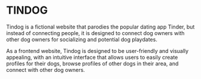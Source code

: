 # TINDOG
 Tindog is a fictional website that parodies the popular dating app Tinder, but instead of connecting people, it is designed to connect dog owners with other dog owners for socializing and potential dog playdates.

As a frontend website, Tindog is designed to be user-friendly and visually appealing, with an intuitive interface that allows users to easily create profiles for their dogs, browse profiles of other dogs in their area, and connect with other dog owners.
